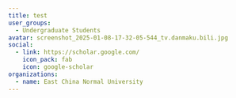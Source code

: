 ```yaml
---
title: test
user_groups:
  - Undergraduate Students
avatar: screenshot_2025-01-08-17-32-05-544_tv.danmaku.bili.jpg
social:
  - link: https://scholar.google.com/
    icon_pack: fab
    icon: google-scholar
organizations:
  - name: East China Normal University
---
```

